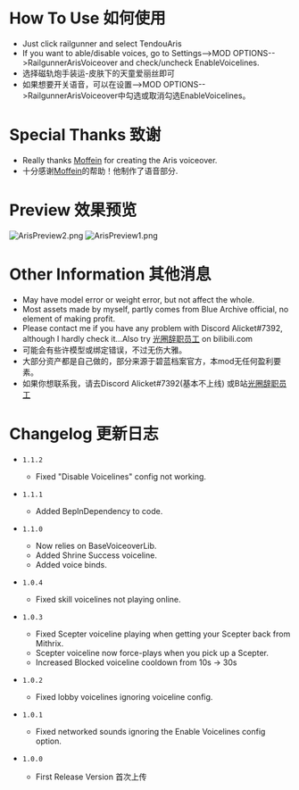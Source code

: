 # How To Use 如何使用 #
* Just click railgunner and select TendouAris
* If you want to able/disable voices, go to Settings-->MOD OPTIONS-->RailgunnerArisVoiceover and check/uncheck EnableVoicelines.
* 选择磁轨炮手装运-皮肤下的天童爱丽丝即可
* 如果想要开关语音，可以在设置-->MOD OPTIONS-->RailgunnerArisVoiceover中勾选或取消勾选EnableVoicelines。

# Special Thanks 致谢 #
* Really thanks [Moffein](https://thunderstore.io/package/Moffein/) for creating the Aris voiceover.
* 十分感谢[Moffein](https://thunderstore.io/package/Moffein/)的帮助！他制作了语音部分.

# Preview 效果预览 #

![ArisPreview2.png](https://s2.loli.net/2023/06/27/keCKX9uy3JFmjfE.png)
![ArisPreview1.png](https://s2.loli.net/2023/06/27/TKVuFoHWgOCMQ1s.png)

# Other Information 其他消息 #

* May have model error or weight error, but not affect the whole.
* Most assets made by myself, partly comes from Blue Archive official, no element of making profit.
* Please contact me if you have any problem with Discord Alicket#7392, although I hardly check it...Also try [光圈辞职员工](https://space.bilibili.com/13795620) on bilibili.com
* 可能会有些许模型或绑定错误，不过无伤大雅。
* 大部分资产都是自己做的，部分来源于碧蓝档案官方，本mod无任何盈利要素。
* 如果你想联系我，请去Discord Alicket#7392(基本不上线) 或B站[光圈辞职员工](https://space.bilibili.com/13795620)

# Changelog 更新日志 #

- `1.1.2`
	- Fixed "Disable Voicelines" config not working.
	
- `1.1.1`
	- Added BepInDependency to code.
	
- `1.1.0`
	- Now relies on BaseVoiceoverLib.
	- Added Shrine Success voiceline.
	- Added voice binds.
	
- `1.0.4`
	- Fixed skill voicelines not playing online.
	
- `1.0.3`
	- Fixed Scepter voiceline playing when getting your Scepter back from Mithrix.
	- Scepter voiceline now force-plays when you pick up a Scepter.
	- Increased Blocked voiceline cooldown from 10s -> 30s
	
- `1.0.2`
	- Fixed lobby voicelines ignoring voiceline config.

- `1.0.1`
	- Fixed networked sounds ignoring the Enable Voicelines config option.

- `1.0.0`  
	- First Release Version 首次上传